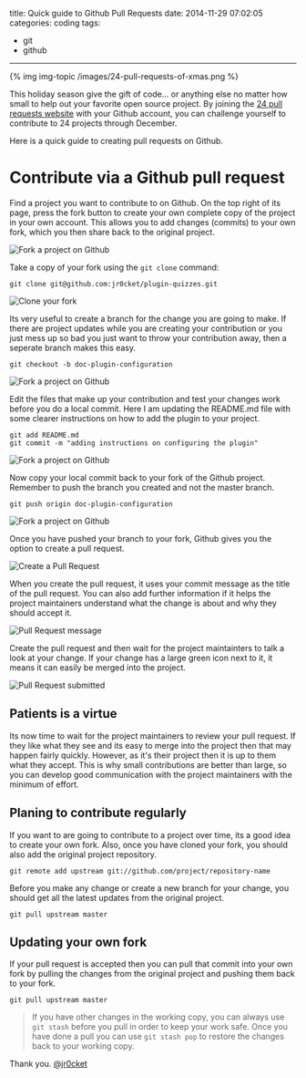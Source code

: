 title: Quick guide to Github Pull Requests
date: 2014-11-29 07:02:05
categories: coding
tags:
- git 
- github 
---

{% img img-topic /images/24-pull-requests-of-xmas.png %}

  This holiday season give the gift of code... or anything else no matter how small to help out your favorite open source project.  By joining the [24 pull requests website](http://24pullrequests.com/) with your Github account, you can challenge yourself to contribute to 24 projects through December.
  
  Here is a quick guide to creating pull requests on Github.
<!-- more -->

# Contribute via a Github pull request

  Find a project you want to contribute to on Github.  On the top right of its page, press the fork button to create your own complete copy of the project in your own account.  This allows you to add changes (commits) to your own fork, which you then share back to the original project. 

![Fork a project on Github](/images/github-pull-request-fork-gitbookio-plugin-quizzes.png)
  
  Take a copy of your fork using the `git clone` command:

    git clone git@github.com:jr0cket/plugin-quizzes.git
 
![Clone your fork](/images/github-pull-request-clone-gitbookio-plugin-quizzes.png)

   Its very useful to create a branch for the change you are going to make.  If there are project updates while you are creating your contribution or you just mess up so bad you just want to throw your contribution away, then a seperate branch makes this easy.
   
    git checkout -b doc-plugin-configuration

![Fork a project on Github](/images/github-pull-request-branch-create.png)
    
  Edit the files that make up your contribution and test your changes work before you do a local commit.  Here I am updating the README.md file with some clearer instructions on how to add the plugin to your project. 
  
    git add README.md 
    git commit -m "adding instructions on configuring the plugin"

![Fork a project on Github](/images/github-pull-request-commit-locally.png)

  Now copy your local commit back to your fork of the Github project.  Remember to push the branch you created and not the master branch.
  
    git push origin doc-plugin-configuration

![Fork a project on Github](/images/github-pull-request-push-to-fork.png)

  Once you have pushed your branch to your fork, Github gives you the option to create a pull request.

![Create a Pull Request](/images/github-pull-request-create-pull-request.png)

  When you create the pull request, it uses your commit message as the title of the pull request.  You can also add further information if it helps the project maintainers understand what the change is about and why they should accept it.
  
![Pull Request message](/images/github-pull-request-message-example.png)

  Create the pull request and then wait for the project maintainters to talk a look at your change.  If your change has a large green icon next to it, it means it can easily be merged into the project.
  
![Pull Request submitted](/images/github-pull-request-push-submitted.png)

## Patients is a virtue

  Its now time to wait for the project maintainers to review your pull request.  If they like what they see and its easy to merge into the project then that may happen fairly quickly.  However, as it's their project then it is up to them what they accept.  This is why small contributions are better than large, so you can develop good communication with the project maintainers with the minimum of effort.

## Planing to contribute regularly

  If you want to are going to contribute to a project over time, its a good idea to create your own fork.  Also, once you have cloned your fork, you should also add the original project repository.  
  
    git remote add upstream git://github.com/project/repository-name

  Before you make any change or create a new branch for your change, you should get all the latest updates from the original project.
  
    git pull upstream master

## Updating your own fork 

  If your pull request is accepted then you can pull that commit into your own fork by pulling the changes from the original project and pushing them back to your fork.

    git pull upstream master 

> If you have other changes in the working copy, you can always use `git stash` before you pull in order to keep your work safe.  Once you have done a pull you can use `git stash pop` to restore the changes back to your working copy.


Thank you.
[@jr0cket](https://twitter.com/jr0cket)
